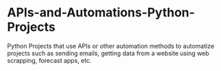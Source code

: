 # APIs-and-Automations-Python-Projects
Python Projects that use APIs or other automation methods to automatize projects such as sending emails, getting data from a website using web scrapping, forecast apps, etc.
